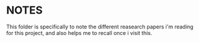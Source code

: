# NOTES

This folder is specifically to note the different reasearch papers i'm reading for this project, and also helps me to recall once i visit this.